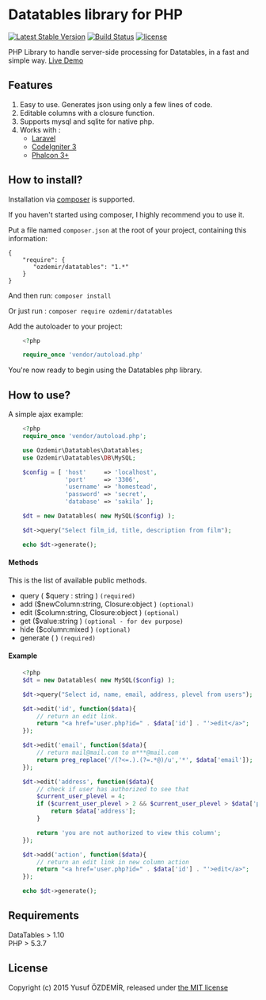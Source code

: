 # Datatables library for PHP
[![Latest Stable Version](https://poser.pugx.org/ozdemir/datatables/v/stable)](https://packagist.org/packages/ozdemir/datatables) [![Build Status](https://travis-ci.org/n1crack/datatables.svg?branch=master)](https://travis-ci.org/n1crack/datatables) [![license](https://img.shields.io/github/license/mashape/apistatus.svg)](https://github.com/n1crack/datatables/blob/master/LICENCE) 

PHP Library to handle server-side processing for Datatables, in a fast and simple way. [Live Demo](http://datatables.16mb.com/)

## Features  
1. Easy to use. Generates json using only a few lines of code.
2. Editable columns with a closure function.
3. Supports mysql and sqlite for native php.
4. Works with :
    - [Laravel](https://github.com/n1crack/datatables-examples/blob/master/other_examples/laravel.php)
    - [CodeIgniter 3](https://github.com/n1crack/datatables-examples/blob/master/other_examples/codeigniter.php)
    - [Phalcon 3+](https://github.com/n1crack/datatables-examples/blob/master/other_examples/phalcon.php)


## How to install?

Installation via [composer](https://getcomposer.org/) is supported.  

If you haven't started using composer, I highly recommend you to use it.

Put a file named `composer.json` at the root of your project, containing this information: 

    {
        "require": {
           "ozdemir/datatables": "1.*"
        }
    }

And then run: `composer install`

Or just run : `composer require ozdemir/datatables`

Add the autoloader to your project:

```php
    <?php

    require_once 'vendor/autoload.php'
```

You're now ready to begin using the Datatables php library.


## How to use?

A simple ajax example:

```php
    <?php
    require_once 'vendor/autoload.php';

    use Ozdemir\Datatables\Datatables;
    use Ozdemir\Datatables\DB\MySQL;

    $config = [ 'host'     => 'localhost',
                'port'     => '3306',
                'username' => 'homestead',
                'password' => 'secret',
                'database' => 'sakila' ];

    $dt = new Datatables( new MySQL($config) );

    $dt->query("Select film_id, title, description from film");

    echo $dt->generate();
```

#### Methods
This is the list of available public methods.

* query ( $query : string ) `(required)`
* add ($newColumn:string, Closure:object ) `(optional)`
* edit ($column:string, Closure:object ) `(optional)`
* get ($value:string ) `(optional - for dev purpose)`
* hide ($column:mixed ) `(optional)`
* generate ( ) `(required)`

#### Example

```php
    <?php
    $dt = new Datatables( new MySQL($config) );

    $dt->query("Select id, name, email, address, plevel from users");

    $dt->edit('id', function($data){
        // return an edit link.
        return "<a href='user.php?id=" . $data['id'] . "'>edit</a>";
    });

    $dt->edit('email', function($data){
        // return mail@mail.com to m***@mail.com
        return preg_replace('/(?<=.).(?=.*@)/u','*', $data['email']);
    });

    $dt->edit('address', function($data){
        // check if user has authorized to see that
        $current_user_plevel = 4;
        if ($current_user_plevel > 2 && $current_user_plevel > $data['plevel']) {
            return $data['address'];
        }

        return 'you are not authorized to view this column';
    });

    $dt->add('action', function($data){
        // return an edit link in new column action
        return "<a href='user.php?id=" . $data['id'] . "'>edit</a>";
    });

    echo $dt->generate();
```

## Requirements

DataTables > 1.10  
PHP > 5.3.7  

## License

Copyright (c) 2015 Yusuf ÖZDEMİR, released under [the MIT license](https://github.com/n1crack/Datatables/blob/master/LICENCE)
